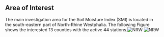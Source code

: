 ## Area of Interest
The main investigation area for the Soil Moisture Index (SMI) is located in the south-eastern part of North-Rhine Westphalia. The following Figure shows the interested 13 counties with the active 44 stations.![NRW](https://user-images.githubusercontent.com/22714112/227778416-1285f30d-ddf6-451c-8ac4-13fba9d5e643.png)
![NRW](https://user-images.githubusercontent.com/22714112/227778427-b9830b12-4f10-46f9-b90b-4b7bf861634a.png)
